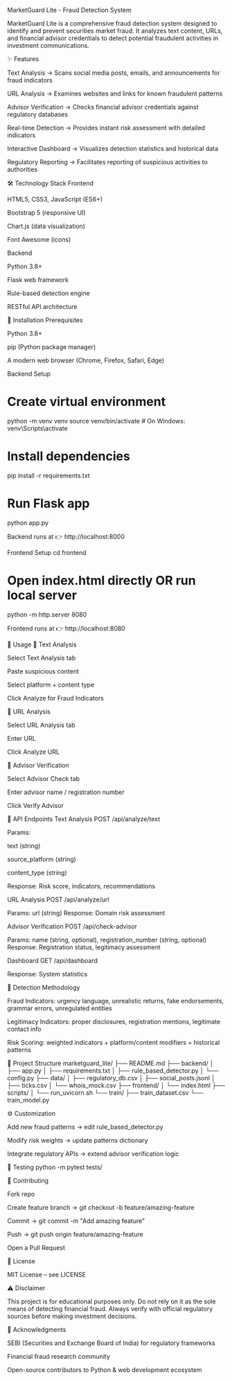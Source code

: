 MarketGuard Lite - Fraud Detection System

MarketGuard Lite is a comprehensive fraud detection system designed to identify and prevent securities market fraud. It analyzes text content, URLs, and financial advisor credentials to detect potential fraudulent activities in investment communications.

✨ Features

Text Analysis → Scans social media posts, emails, and announcements for fraud indicators

URL Analysis → Examines websites and links for known fraudulent patterns

Advisor Verification → Checks financial advisor credentials against regulatory databases

Real-time Detection → Provides instant risk assessment with detailed indicators

Interactive Dashboard → Visualizes detection statistics and historical data

Regulatory Reporting → Facilitates reporting of suspicious activities to authorities

🛠 Technology Stack
Frontend

HTML5, CSS3, JavaScript (ES6+)

Bootstrap 5 (responsive UI)

Chart.js (data visualization)

Font Awesome (icons)

Backend

Python 3.8+

Flask web framework

Rule-based detection engine

RESTful API architecture

🚀 Installation
Prerequisites

Python 3.8+

pip (Python package manager)

A modern web browser (Chrome, Firefox, Safari, Edge)

Backend Setup
# Create virtual environment
python -m venv venv
source venv/bin/activate   # On Windows: venv\Scripts\activate

# Install dependencies
pip install -r requirements.txt

# Run Flask app
python app.py


Backend runs at 👉 http://localhost:8000

Frontend Setup
cd frontend

# Open index.html directly OR run local server
python -m http.server 8080


Frontend runs at 👉 http://localhost:8080

📖 Usage
🔹 Text Analysis

Select Text Analysis tab

Paste suspicious content

Select platform + content type

Click Analyze for Fraud Indicators

🔹 URL Analysis

Select URL Analysis tab

Enter URL

Click Analyze URL

🔹 Advisor Verification

Select Advisor Check tab

Enter advisor name / registration number

Click Verify Advisor

📡 API Endpoints
Text Analysis
POST /api/analyze/text


Params:

text (string)

source_platform (string)

content_type (string)

Response: Risk score, indicators, recommendations

URL Analysis
POST /api/analyze/url


Params: url (string)
Response: Domain risk assessment

Advisor Verification
POST /api/check-advisor


Params: name (string, optional), registration_number (string, optional)
Response: Registration status, legitimacy assessment

Dashboard
GET /api/dashboard


Response: System statistics

🔎 Detection Methodology

Fraud Indicators: urgency language, unrealistic returns, fake endorsements, grammar errors, unregulated entities

Legitimacy Indicators: proper disclosures, registration mentions, legitimate contact info

Risk Scoring: weighted indicators + platform/content modifiers + historical patterns

📂 Project Structure
marketguard_lite/
├── README.md
├── backend/
│   ├── app.py
│   ├── requirements.txt
│   ├── rule_based_detector.py
│   └── config.py
├── data/
│   ├── regulatory_db.csv
│   ├── social_posts.jsonl
│   ├── ticks.csv
│   └── whois_mock.csv
├── frontend/
│   └── index.html
├── scripts/
│   └── run_uvicorn.sh
└── train/
    ├── train_dataset.csv
    └── train_model.py

⚙️ Customization

Add new fraud patterns → edit rule_based_detector.py

Modify risk weights → update patterns dictionary

Integrate regulatory APIs → extend advisor verification logic

🧪 Testing
python -m pytest tests/

🤝 Contributing

Fork repo

Create feature branch → git checkout -b feature/amazing-feature

Commit → git commit -m "Add amazing feature"

Push → git push origin feature/amazing-feature

Open a Pull Request

📜 License

MIT License – see LICENSE

⚠️ Disclaimer

This project is for educational purposes only. Do not rely on it as the sole means of detecting financial fraud. Always verify with official regulatory sources before making investment decisions.

🙏 Acknowledgments

SEBI (Securities and Exchange Board of India) for regulatory frameworks

Financial fraud research community

Open-source contributors to Python & web development ecosystem
